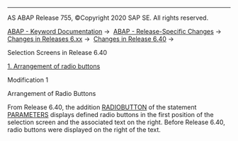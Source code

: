   

* * *

AS ABAP Release 755, ©Copyright 2020 SAP SE. All rights reserved.

[ABAP - Keyword Documentation](https://help.sap.com/doc/abapdocu_755_index_htm/7.55/en-US/abenabap.htm) →  [ABAP - Release-Specific Changes](https://help.sap.com/doc/abapdocu_755_index_htm/7.55/en-US/abennews.htm) →  [Changes in Releases 6.xx](https://help.sap.com/doc/abapdocu_755_index_htm/7.55/en-US/abennews-6.htm) →  [Changes in Release 6.40](https://help.sap.com/doc/abapdocu_755_index_htm/7.55/en-US/abennews-640.htm) → 

Selection Screens in Release 6.40

[1\. Arrangement of radio buttons](#!ABAP_MODIFICATION_1@1@)

Modification 1

Arrangement of Radio Buttons

From Release 6.40, the addition [RADIOBUTTON](https://help.sap.com/doc/abapdocu_755_index_htm/7.55/en-US/abapparameters_screen.htm) of the statement [PARAMETERS](https://help.sap.com/doc/abapdocu_755_index_htm/7.55/en-US/abapparameters_screen.htm) displays defined radio buttons in the first position of the selection screen and the associated text on the right. Before Release 6.40, radio buttons were displayed on the right of the text.